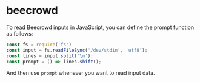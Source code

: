 # beecrowd

To read Beecrowd inputs in JavaScript, you can define the prompt function as follows:

```javascript
const fs = require('fs')
const input = fs.readFileSync('/dev/stdin', 'utf8');
const lines = input.split('\n');
const prompt = () => lines.shift();
```

And then use `prompt` whenever you want to read input data.
